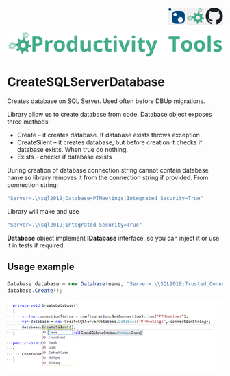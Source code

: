 <!--Category:C#,SQL--> 
 <p align="right">
    <a href="https://www.nuget.org/packages/ProductivityTools.CreateSQLServerDatabase/"><img src="Images/Header/Nuget_border_40px.png" /></a>
    <a href="http://productivitytools.tech/productivitytools-createsqlserverdatabase/"><img src="Images/Header/ProductivityTools_green_40px_2.png" /><a> 
    <a href="https://www.github.com/pwujczyk/ProductivityTools.CreateSQLServerDatabase"><img src="Images/Header/Github_border_40px.png" /></a>
</p>
<p align="center">
    <a href="https://www.powershellgallery.com/packages/ProductivityTools.PSSetLockScreen/">
        <img src="Images/Header/LogoTitle_green_500px.png" />
    </a>
</p>


# CreateSQLServerDatabase

Creates database on SQL Server. Used often before DBUp migrations.

<!--more-->

Library allow us to create database from code.
Database object exposes three methods:

* Create – it creates database. If database exists throws exception
* CreateSilent – it creates database, but before creation it checks if database exists. When true do nothing.
* Exists – checks if database exists

During creation of database connection string cannot contain database name so library removes it from the connection string if provided. From connection string:

```C#
"Server=.\\sql2019;Database=PTMeetings;Integrated Security=True"
````
Library will make and use

```C#
"Server=.\\sql2019;Integrated Security=True"
```

**Database** object implement **IDatabase** interface, so you can inject it or use it in tests if required. 

## Usage example

```C#
Database database = new Database(name, "Server=.\\SQL2019;Trusted_Connection=True;");
database.Create();
```

![Create database](Images/CreateDatabase.png)
